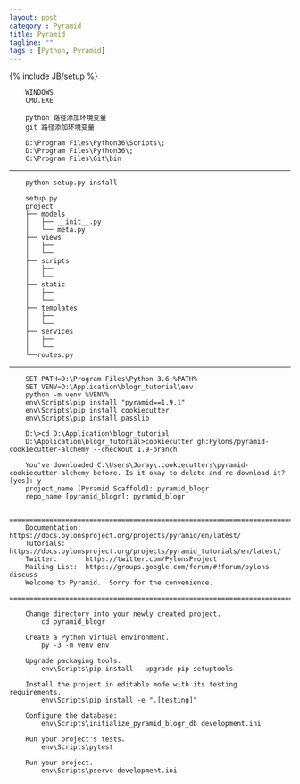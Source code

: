 ```yaml
---
layout: post
category : Pyramid
title: Pyramid
tagline: ""
tags : [Python, Pyramid]
---
```

{% include JB/setup %}




        WINDOWS 
        CMD.EXE

        python 路径添加环境变量
        git 路径添加环境变量

        D:\Program Files\Python36\Scripts\;
        D:\Program Files\Python36\;
        C:\Program Files\Git\bin


---------------

        python setup.py install
        
        setup.py
        project
        ├── models
        │   ├── __init__.py
        │   └── meta.py
        ├── views
        │   ├── 
        │   └──
        ├── scripts
        │   ├── 
        │   └──
        ├── static
        │   ├── 
        │   └──
        ├── templates
        │   ├── 
        │   └──
        ├── services
        │   ├── 
        │   └──
        └──routes.py

------------

        SET PATH=D:\Program Files\Python 3.6;%PATH%
        SET VENV=D:\Application\blogr_tutorial\env
        python -m venv %VENV%
        env\Scripts\pip install "pyramid==1.9.1"
        env\Scripts\pip install cookiecutter
        env\Scripts\pip install passlib        

        D:\>cd D:\Application\blogr_tutorial
        D:\Application\blogr_tutorial>cookiecutter gh:Pylons/pyramid-cookiecutter-alchemy --checkout 1.9-branch
                
        You've downloaded C:\Users\Joray\.cookiecutters\pyramid-cookiecutter-alchemy before. Is it okay to delete and re-download it? [yes]: y
        project_name [Pyramid Scaffold]: pyramid_blogr
        repo_name [pyramid_blogr]: pyramid_blogr

        ===============================================================================
        Documentation: https://docs.pylonsproject.org/projects/pyramid/en/latest/
        Tutorials:     https://docs.pylonsproject.org/projects/pyramid_tutorials/en/latest/
        Twitter:       https://twitter.com/PylonsProject
        Mailing List:  https://groups.google.com/forum/#!forum/pylons-discuss
        Welcome to Pyramid.  Sorry for the convenience.
        ===============================================================================

        Change directory into your newly created project.
            cd pyramid_blogr

        Create a Python virtual environment.
            py -3 -m venv env

        Upgrade packaging tools.
            env\Scripts\pip install --upgrade pip setuptools

        Install the project in editable mode with its testing requirements.
            env\Scripts\pip install -e ".[testing]"

        Configure the database:
            env\Scripts\initialize_pyramid_blogr_db development.ini

        Run your project's tests.
            env\Scripts\pytest

        Run your project.
            env\Scripts\pserve development.ini
